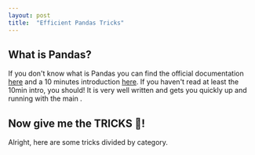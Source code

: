 ```yaml
---
layout: post
title:  "Efficient Pandas Tricks"
---
```


## What is Pandas?

If you don't know what is Pandas you can find the official documentation [here](https://pandas.pydata.org/pandas-docs/stable/getting_started/index.html) and a 10 minutes introduction [here](http://pandas.pydata.org/pandas-docs/stable/10min.html). If you haven't read at least the 10min intro, you should! It is very well written and gets you quickly up and running with the main .



## Now give me the TRICKS 👊!

Alright, here are some tricks divided by category.

###